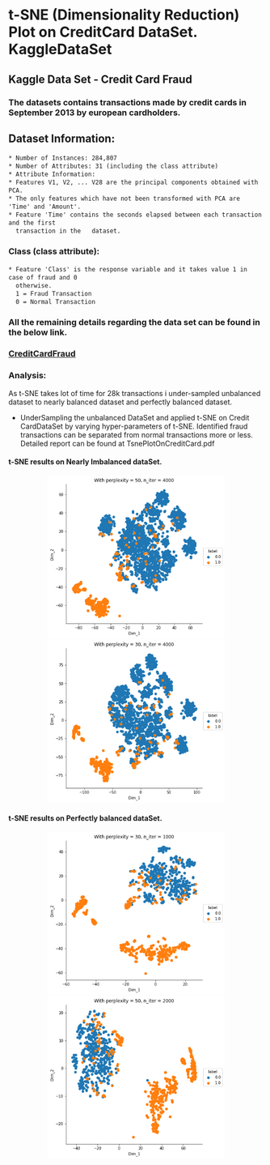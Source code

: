 # t-SNE (Dimensionality Reduction) Plot on CreditCard DataSet. KaggleDataSet
  
## Kaggle Data Set - Credit Card Fraud
### The datasets contains transactions made by credit cards in September 2013 by european cardholders. 
## Dataset Information:
    * Number of Instances: 284,807
    * Number of Attributes: 31 (including the class attribute)
    * Attribute Information:
    * Features V1, V2, ... V28 are the principal components obtained with PCA.    
    * The only features which have not been transformed with PCA are 'Time' and 'Amount'.
    * Feature 'Time' contains the seconds elapsed between each transaction and the first 
      transaction in the   dataset.
### Class (class attribute):
    * Feature 'Class' is the response variable and it takes value 1 in case of fraud and 0 
      otherwise. 
      1 = Fraud Transaction
      0 = Normal Transaction
### All the remaining details regarding the data set can be found in the below link.
### [CreditCardFraud](https://www.kaggle.com/mlg-ulb/creditcardfraud/data)


### Analysis:

As t-SNE takes lot of time for 28k transactions i under-sampled unbalanced dataset to nearly balanced dataset and perfectly balanced dataset.

  * UnderSampling the unbalanced DataSet and applied t-SNE on Credit CardDataSet by varying hyper-parameters of t-SNE.
     Identified fraud transactions can be separated from  normal transactions more or less.
     Detailed report can be found at TsnePlotOnCreditCard.pdf
     
  ####   t-SNE results on Nearly Imbalanced dataSet.
  <p align="center">
  <img src="https://github.com/saikumarsuvanam/MachineLearning/blob/master/t-SNE%20DimensionalityReduction/ScreenShots/Imbalanced1.png" width="350"/>
  <img src="https://github.com/saikumarsuvanam/MachineLearning/blob/master/t-SNE%20DimensionalityReduction/ScreenShots/Imbalanced2.png" width="350"/>
</p>
     
  ####   t-SNE results on Perfectly balanced dataSet.
       
   <p align="center">
  <img src="https://github.com/saikumarsuvanam/MachineLearning/blob/master/t-SNE%20DimensionalityReduction/ScreenShots/balanced1.png" width="350"/>
  <img src="https://github.com/saikumarsuvanam/MachineLearning/blob/master/t-SNE%20DimensionalityReduction/ScreenShots/balanced2.png" width="350"/>
</p>
     
     

